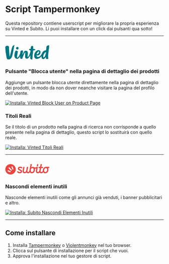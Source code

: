 # Script Tampermonkey

Questa repository contiene userscript per migliorare la propria esperienza su Vinted e Subito. Li puoi installare con un click dai pulsanti qua sotto!

---

## <img src="/assets/Vinted_logo.png" alt="Vinted Logo" width="140px"/>

### Pulsante "Blocca utente" nella pagina di dettaglio dei prodotti

Aggiunge un pulsante blocca utente direttamente nella pagina di dettaglio dei prodotti, in modo da non dover neanche visitare la pagina del profilo dell'utente.

[![Installa: Vinted Block User on Product Page](https://img.shields.io/badge/Install-UserScript-brightgreen?style=for-the-badge&logo=addthis)](https://raw.githubusercontent.com/duckyb/UserScripts/main/vinted__block-button.js)

### Titoli Reali

Se il titolo di un prodotto nella pagina di ricerca non corrisponde a quello presente nella pagina di dettaglio, questo script lo sostituirà con quello reale.

[![Installa: Vinted Titoli Reali](https://img.shields.io/badge/Install-UserScript-brightgreen?style=for-the-badge&logo=addthis)](https://raw.githubusercontent.com/duckyb/UserScripts/main/vinted__real-titles.js)

---

## <img src="/assets/Subito_logo.png" alt="Subito Logo" width="140px"/>

### Nascondi elementi inutili

Nasconde elementi inutili come gli annunci già venduti, i banner pubblicitari e altro.

[![Installa: Subito Nascondi Elementi Inutili](https://img.shields.io/badge/Install-UserScript-brightgreen?style=for-the-badge&logo=addthis)](https://raw.githubusercontent.com/duckyb/UserScripts/main/subito__hide-annoyances.js)

---

## Come installare

1. Installa [Tampermonkey](https://www.tampermonkey.net/) o [Violentmonkey](https://violentmonkey.github.io/) nel tuo browser.
2. Clicca sul pulsante di installazione per il script che vuoi.
3. Approva l'installazione nel tuo gestore di script.
